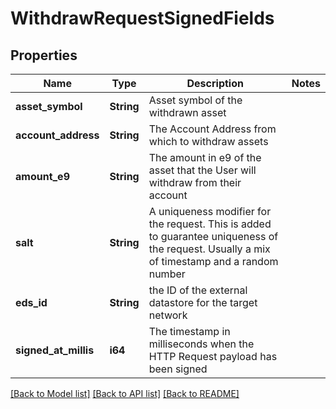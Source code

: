 # WithdrawRequestSignedFields

## Properties

Name | Type | Description | Notes
------------ | ------------- | ------------- | -------------
**asset_symbol** | **String** | Asset symbol of the withdrawn asset | 
**account_address** | **String** | The Account Address from which to withdraw assets | 
**amount_e9** | **String** | The amount in e9 of the asset that the User will withdraw from their account | 
**salt** | **String** | A uniqueness modifier for the request. This is added to guarantee uniqueness of the request. Usually a mix of timestamp and a random number | 
**eds_id** | **String** | the ID of the external datastore for the target network | 
**signed_at_millis** | **i64** | The timestamp in milliseconds when the HTTP Request payload has been signed | 

[[Back to Model list]](../README.md#documentation-for-models) [[Back to API list]](../README.md#documentation-for-api-endpoints) [[Back to README]](../README.md)


